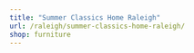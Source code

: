 ```yaml
---
title: "Summer Classics Home Raleigh"
url: /raleigh/summer-classics-home-raleigh/
shop: furniture
---
```

